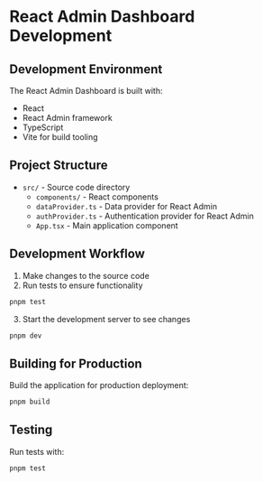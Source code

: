 # React Admin Dashboard Development

## Development Environment

The React Admin Dashboard is built with:

- React
- React Admin framework
- TypeScript
- Vite for build tooling

## Project Structure

- `src/` - Source code directory
  - `components/` - React components
  - `dataProvider.ts` - Data provider for React Admin
  - `authProvider.ts` - Authentication provider for React Admin
  - `App.tsx` - Main application component

## Development Workflow

1. Make changes to the source code
2. Run tests to ensure functionality

```bash
pnpm test
```

3. Start the development server to see changes

```bash
pnpm dev
```

## Building for Production

Build the application for production deployment:

```bash
pnpm build
```

## Testing

Run tests with:

```bash
pnpm test
```